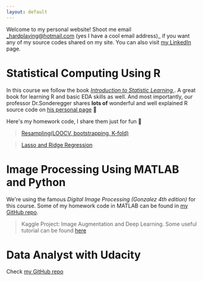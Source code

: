 ```yaml
---
layout: default
---
```


Welcome to my personal website! Shoot me email _hardplaying@hotmail.com (yes I have a cool email address)_ if you want any of my source codes shared on my site. You can also visit [my LinkedIn](https://www.linkedin.com/in/jiaming-chen-data-analyst/) page.

# [](#header-1)Statistical Computing Using R
In this course we follow the book [_Introduction to Statistic Learning_ ](http://www-bcf.usc.edu/~gareth/ISL/). A great book for learning R and basic EDA skills as well. And most importantly, our professor Dr.Sonderegger shares **lots of** wonderful and well explained R source code on [his personal page](https://dereksonderegger.github.io/578/) 👏

Here's my homework code, I share them just for fun 👻
> [Resampling(LOOCV, bootstrapping, K-fold)](HW5_STA578)

> [Lasso and Ridge Regression](HW6_STA578)

# [](#header-2)Image Processing Using MATLAB and Python

We're using the famous _Digital Image Processing (Gonzalez 4th edition)_ for this course. Some of my homework code in MATLAB can be found in [my GitHub repo](https://github.com/JMistral/ImageProcessingEE542).



> Kaggle Project: Image Augmentation and Deep Learning. Some useful tutorial can be found [here](https://machinelearningmastery.com/image-augmentation-deep-learning-keras/)

# [](#header-3)Data Analyst with Udacity
Check [my GitHub repo](https://github.com/JMistral/DataAnalyst_Udacity)
